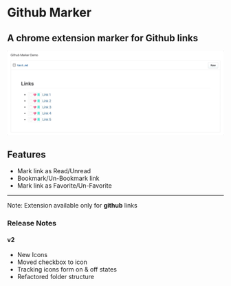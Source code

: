 # Github Marker

## **A chrome extension marker for Github links**

![Github Marker Preview](other-assets/github-marker-preview.gif)

## Features

- Mark link as Read/Unread
- Bookmark/Un-Bookmark link
- Mark link as Favorite/Un-Favorite

---

Note: Extension available only for **github** links

### Release Notes

#### v2
- New Icons
- Moved checkbox to icon
- Tracking icons form on & off states
- Refactored folder structure